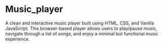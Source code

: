 # Music_player
A clean and interactive music player built using HTML, CSS, and Vanilla JavaScript. This browser-based player allows users to play/pause music, navigate through a list of songs, and enjoy a minimal but functional music experience.

